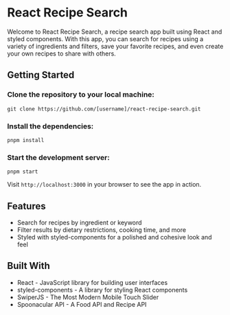 # React Recipe Search
Welcome to React Recipe Search, a recipe search app built using React and styled components. With this app, you can search for recipes using a variety of ingredients and filters, save your favorite recipes, and even create your own recipes to share with others.

## Getting Started
### Clone the repository to your local machine:
`git clone https://github.com/[username]/react-recipe-search.git`

### Install the dependencies:
`pnpm install`

### Start the development server:
`pnpm start`

Visit `http://localhost:3000` in your browser to see the app in action.

## Features
- Search for recipes by ingredient or keyword
- Filter results by dietary restrictions, cooking time, and more
- Styled with styled-components for a polished and cohesive look and feel

## Built With
- React - JavaScript library for building user interfaces
- styled-components - A library for styling React components
- SwiperJS - The Most Modern Mobile Touch Slider
- Spoonacular API - A Food API and Recipe API
